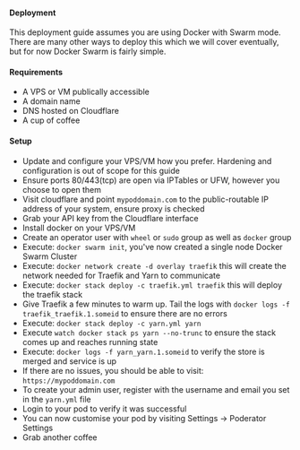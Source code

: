 #### Deployment

This deployment guide assumes you are using Docker with Swarm mode.  There are many other ways to deploy this which we will cover eventually, but for now Docker Swarm is fairly simple.


#### Requirements

- A VPS or VM publically accessible
- A domain name
- DNS hosted on Cloudflare
- A cup of coffee

#### Setup

- Update and configure your VPS/VM how you prefer.  Hardening and configuration is out of scope for this guide
- Ensure ports 80/443(tcp) are open via IPTables or UFW, however you choose to open them
- Visit cloudflare and point `mypoddomain.com` to the public-routable IP address of your system, ensure proxy is checked
- Grab your API key from the Cloudflare interface
- Install docker on your VPS/VM
- Create an operator user with `wheel` or `sudo` group as well as `docker` group
- Execute: `docker swarm init`, you've now created a single node Docker Swarm Cluster
- Execute: `docker network create -d overlay traefik` this will create the network needed for Traefik and Yarn to communicate
- Execute: `docker stack deploy -c traefik.yml traefik` this will deploy the traefik stack
- Give Traefik a few minutes to warm up.  Tail the logs with `docker logs -f traefik_traefik.1.someid` to ensure there are no errors
- Execute: `docker stack deploy -c yarn.yml yarn`
- Execute `watch docker stack ps yarn --no-trunc` to ensure the stack comes up and reaches running state
- Execute: `docker logs -f yarn_yarn.1.someid` to verify the store is merged and service is up
- If there are no issues, you should be able to visit: `https://mypoddomain.com`
- To create your admin user, register with the username and email you set in the `yarn.yml` file
- Login to your pod to verify it was successful
- You can now customise your pod by visiting Settings -> Poderator Settings
- Grab another coffee